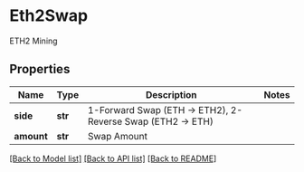 # Eth2Swap

ETH2 Mining
## Properties
Name | Type | Description | Notes
------------ | ------------- | ------------- | -------------
**side** | **str** | 1-Forward Swap (ETH -&gt; ETH2), 2-Reverse Swap (ETH2 -&gt; ETH) | 
**amount** | **str** | Swap Amount | 

[[Back to Model list]](../README.md#documentation-for-models) [[Back to API list]](../README.md#documentation-for-api-endpoints) [[Back to README]](../README.md)


